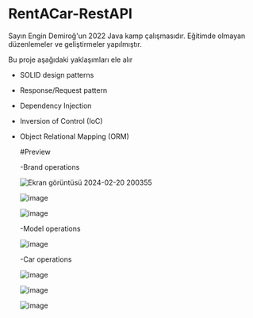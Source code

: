 # RentACar-RestAPI
 Sayın Engin Demiroğ'un 2022 Java kamp çalışmasıdır. Eğitimde olmayan düzenlemeler ve geliştirmeler yapılmıştır.

 Bu proje aşağıdaki yaklaşımları ele alır
 - SOLID design patterns
 - Response/Request pattern
 - Dependency Injection
 - Inversion of Control (IoC)
 - Object Relational Mapping (ORM)

   #Preview

   -Brand operations

   ![Ekran görüntüsü 2024-02-20 200355](https://github.com/yusufziyrek/RentACar-RestAPI/assets/147656327/db59673e-c01c-4159-a65b-42e745ed4683)

   ![image](https://github.com/yusufziyrek/RentACar-RestAPI/assets/147656327/843453bc-b64a-410b-9e02-cb9af60b862f)

   ![image](https://github.com/yusufziyrek/RentACar-RestAPI/assets/147656327/c589a92a-017e-4d6f-943c-5725253b7b32)


   -Model operations

   ![image](https://github.com/yusufziyrek/RentACar-RestAPI/assets/147656327/c4739388-8812-4645-8f2c-bf496d2e7cf2)

   -Car operations

   ![image](https://github.com/yusufziyrek/RentACar-RestAPI/assets/147656327/647af5f4-9888-4810-a6c4-4eb0af2bc35d)

   ![image](https://github.com/yusufziyrek/RentACar-RestAPI/assets/147656327/0d2739ed-3736-4483-ab4c-54499af865b4)

   ![image](https://github.com/yusufziyrek/RentACar-RestAPI/assets/147656327/ba9af1cc-1cf0-4e34-9865-027a895f6119)

   



   


 
